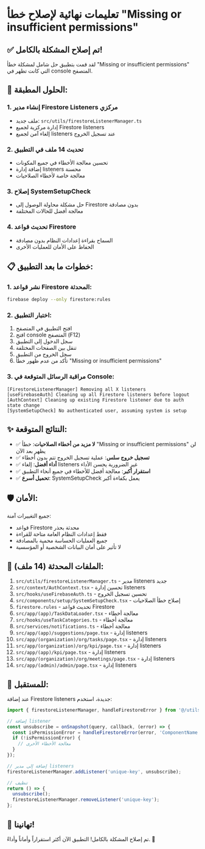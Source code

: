 # تعليمات نهائية لإصلاح خطأ "Missing or insufficient permissions"

## ✅ تم إصلاح المشكلة بالكامل!

لقد قمت بتطبيق حل شامل لمشكلة خطأ "Missing or insufficient permissions" التي كانت تظهر في console المتصفح.

## 🔧 الحلول المطبقة:

### 1. إنشاء مدير Firestore Listeners مركزي
- ملف جديد: `src/utils/firestoreListenerManager.ts`
- إدارة مركزية لجميع Firestore listeners
- إلغاء آمن لجميع listeners عند تسجيل الخروج

### 2. تحديث 14 ملف في التطبيق
- تحسين معالجة الأخطاء في جميع المكونات
- إضافة إدارة listeners محسنة
- معالجة خاصة لأخطاء الصلاحيات

### 3. إصلاح SystemSetupCheck
- حل مشكلة محاولة الوصول إلى Firestore بدون مصادقة
- معالجة أفضل للحالات المختلفة

### 4. تحديث قواعد Firestore
- السماح بقراءة إعدادات النظام بدون مصادقة
- الحفاظ على الأمان للعمليات الأخرى

## 📋 خطوات ما بعد التطبيق:

### 1. نشر قواعد Firestore المحدثة:
```bash
firebase deploy --only firestore:rules
```

### 2. اختبار التطبيق:
1. افتح التطبيق في المتصفح
2. افتح console المتصفح (F12)
3. سجل الدخول إلى التطبيق
4. تنقل بين الصفحات المختلفة
5. سجل الخروج من التطبيق
6. تأكد من عدم ظهور خطأ "Missing or insufficient permissions"

### 3. مراقبة الرسائل المتوقعة في Console:
```
[FirestoreListenerManager] Removing all X listeners
[useFirebaseAuth] Cleaning up all Firestore listeners before logout
[AuthContext] Cleaning up existing Firestore listener due to auth state change
[SystemSetupCheck] No authenticated user, assuming system is setup
```

## ✨ النتائج المتوقعة:

- ✅ **لا مزيد من أخطاء الصلاحيات**: خطأ "Missing or insufficient permissions" لن يظهر بعد الآن
- ✅ **تسجيل خروج سلس**: عملية تسجيل الخروج تتم بدون أخطاء
- ✅ **أداء أفضل**: إلغاء listeners غير الضرورية يحسن الأداء
- ✅ **استقرار أكبر**: معالجة أفضل للأخطاء في جميع أنحاء التطبيق
- ✅ **تحميل أسرع**: SystemSetupCheck يعمل بكفاءة أكبر

## 🛡️ الأمان:

جميع التغييرات آمنة:
- قواعد Firestore محدثة بحذر
- فقط إعدادات النظام العامة متاحة للقراءة
- جميع العمليات الحساسة محمية بالمصادقة
- لا تأثير على أمان البيانات الشخصية أو المؤسسية

## 📁 الملفات المحدثة (14 ملف):

1. `src/utils/firestoreListenerManager.ts` - مدير listeners جديد
2. `src/context/AuthContext.tsx` - تحسين إدارة listeners
3. `src/hooks/useFirebaseAuth.ts` - تحسين تسجيل الخروج
4. `src/components/setup/SystemSetupCheck.tsx` - إصلاح خطأ الصلاحيات
5. `firestore.rules` - تحديث قواعد Firestore
6. `src/app/(app)/TaskDataLoader.tsx` - معالجة أخطاء
7. `src/hooks/useTaskCategories.ts` - معالجة أخطاء
8. `src/services/notifications.ts` - معالجة أخطاء
9. `src/app/(app)/suggestions/page.tsx` - إدارة listeners
10. `src/app/(organization)/org/tasks/page.tsx` - إدارة listeners
11. `src/app/(organization)/org/kpi/page.tsx` - إدارة listeners
12. `src/app/(app)/kpi/page.tsx` - إدارة listeners
13. `src/app/(organization)/org/meetings/page.tsx` - إدارة listeners
14. `src/app/(admin)/admin/page.tsx` - إدارة listeners

## 🎯 للمستقبل:

عند إضافة Firestore listeners جديدة، استخدم:
```typescript
import { firestoreListenerManager, handleFirestoreError } from '@/utils/firestoreListenerManager';

// إضافة listener
const unsubscribe = onSnapshot(query, callback, (error) => {
  const isPermissionError = handleFirestoreError(error, 'ComponentName');
  if (!isPermissionError) {
    // معالجة الأخطاء الأخرى
  }
});

// إضافة إلى مدير listeners
firestoreListenerManager.addListener('unique-key', unsubscribe);

// تنظيف
return () => {
  unsubscribe();
  firestoreListenerManager.removeListener('unique-key');
};
```

## 🎉 تهانينا!

تم إصلاح المشكلة بالكامل! التطبيق الآن أكثر استقراراً وأماناً وأداءً. 🚀
